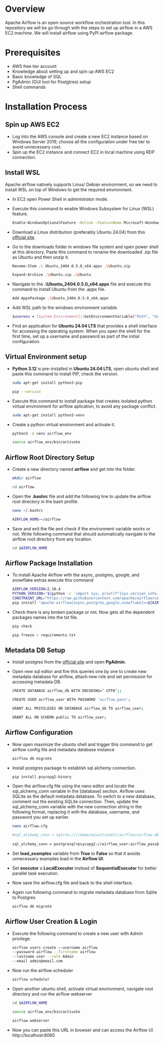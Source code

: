 # Overview
Apache Airflow is an open-source workflow orchestration tool. In this repository we will be go through with the steps to set up airflow in a AWS EC2 machine. We will install airflow using PyPI airflow package.

# Prerequisites
- AWS free tier account
- Knowledge about setting up and spin up AWS EC2
- Basic knowledge of SQL
- PgAdmin (GUI tool for Postgtres) setup
- Shell commands

# Installation Process
## Spin up AWS EC2
- Log into the AWS console and create a new EC2 instance based on Windows Server 2019, choose all the configuration under free tier to avoid unnecessary cost.
- Spin up the EC2 instance and connect EC2 in local machine using RDP connection.
## Install WSL
Apache airflow natively supports Linux/ Debian environment, so we need to install WSL on top of Windows to get the required environment.
- In EC2 open Power Shell in administrator mode.
- Execute this command to enable Windows Subsystem for Linux (WSL) feature.
  
  ```bash
  Enable-WindowsOptionalFeature -Online -FeatureName Microsoft-Windows-Subsystem-Linux
- Download a Linux distribution (preferably Ubuntu 24.04) from this [official site](https://learn.microsoft.com/en-us/windows/wsl/install-manual#downloading-distributions).
- Go to the downloads folder in windows file system and open power shell at this directory. Paste this command to rename the downloaded .zip file as Ubuntu and then unzip it.

  ```bash
  Rename-Item .\ Ubuntu_2404.0.5.0_x64.appx .\Ubuntu.zip
  
  Expand-Archive .\Ubuntu.zip .\Ubuntu
- Navigate to the **.\Ubuntu_2404.0.5.0_x64.appx** file and execute this command to install Ubuntu from the .appx file.

   ```bash
  Add-AppxPackage .\Ubuntu_2404.0.5.0_x64.appx
- Add WSL path to the windows environment variable.
  
  ```bash
  $userenv = [System.Environment]::GetEnvironmentVariable("Path", "User")[System.Environment]::SetEnvironmentVariable("PATH", $userenv + ";C:\Users\Administrator\Ubuntu", "User")
- Find an application for **Ubuntu 24.04 LTS** that provides a shell interface for accessing the operating system. When you open the shell for the first time, set up a username and password as part of the 
 initial configuration.

## Virtual Environment setup
- **Python 3.12** is pre-installed in **Ubuntu 24.04 LTS**, open ubuntu shell and paste this command to install PIP, check the version.

  ```bash
  sudo apt-get install python3-pip
  
  pip --version
- Execute this command to install package that creates isolated python virtual environment for airflow aplication, to avoid any package conflict.

  ```bash
  sudo apt-get install python3-venv
- Create a python virtual environment and activate it.

  ```bash
  python3 -m venv airflow_env
  
  source airflow_env/bin/activate

## Airflow Root Directory Setup
- Create a new directory named **airflow** and get into the folder.

  ```bash
  mkdir airflow
  
  cd airflow
- Open the **.bashrc** file and add the following line to update the airflow root directory in the bash profile.

  ```bash
  nano ~/.bashrc
  
  AIRFLOW_HOME=~/airflow
- Save and exit the file and check if the environment variable works or not. Write following command that should automatically navigate to the airflow root directory from any location.

  ```bash
  cd $AIRFLOW_HOME

## Airflow Package Installation
- To install Apache Airflow with the async, postgres, google, and snowflake extras execute this command
  
  ```bash
  AIRFLOW_VERSION=2.10.4
  PYTHON_VERSION="$(python -c 'import sys; print(f"{sys.version_info.major}.{sys.version_info.minor}")')"
  CONSTRAINT_URL="https://raw.githubusercontent.com/apache/airflow/constraints-${AIRFLOW_VERSION}/constraints-${PYTHON_VERSION}.txt"
  pip install "apache-airflow[async,postgres,google,snowflake]==${AIRFLOW_VERSION}" --constraint "${CONSTRAINT_URL}"
- Check there is any broken package or not. Now gets all the dependent packages names into the txt file.
  
  ```bash
  pip check
  
  pip freeze > requirements.txt

## Metadata DB Setup
- Install postgres from the [official site](https://www.postgresql.org/download/windows/) and open **PgAdmin**.
- Open new sql editor and fire this queries one by one to create new metadata database for airflow, attach new role and set permission for accessing metadata DB.
  
  ```bash
  CREATE DATABASE airflow_db WITH ENCODING=’ UTF8’;;

  CREATE USER airflow_user WITH PASSWORD 'airflow_pass';

  GRANT ALL PRIVILEGES ON DATABASE airflow_db TO airflow_user;

  GRANT ALL ON SCHEMA public TO airflow_user;
  
## Airflow Configuration
- Now open maximize the ubuntu shell and trigger this command to get airflow config file and metadata database instance
  
  ```bash
  airflow db migrate
- Install postgres package to establish sql alchemy connection.

  ```bash
  pip install psycopg2-binary
  
- Open the airflow.cfg file using the nano editor and locate the sql_alchemy_conn variable in the [database] section. Airflow uses SQLite as the default metadata database. To switch to a new database, comment 
  out the existing SQLite connection. Then, update the sql_alchemy_conn variable with the new connection string in the following format, replacing it with the database, username, and password you set up earlier.

  ```bash
  nano airflow.cfg

  #sql_alchemy_conn = sqlite:////home/mjunctionetl/airflow/airflow.db
                                                                                                                                               
  sql_alchemy_conn = postgresql+psycopg2://airflow_user:airflow_pass@127.0.0.1:5432/airflow_db
- Set **load_examples** variable from **True** to **False** so that it avoids unnecessary examples load in the **Airflow UI**.
- Set **executor = LocalExecutor** instead of **SequentialExecutor** for better parallel task execution. 
- Now save the airflow.cfg file and back to the shell interface.
- Again run following command to migrate metadata database from Sqlite to Postgres
  
  ```bash
  airflow db migrate
  
## Airflow User Creation & Login
- Execute the following command to create a new user with Admin privilege.

  ```bash
  airflow users create –-username airflow
  --password airflow --firstname airflow
  --lastname user --role Admin
  --email admin@email.com
- Now run the airflow scheduler

  ```bash
  airflow scheduler
- Open another ubuntu shell, activate virtual environment, navigate root directory and run the airflow webserver

  ```bash
  cd $AIRFLOW_HOME

  source airflow_env/bin/activate

  airflow webserver
- Now you can paste this URL in browser and can access the Airflow UI http://localhost:8080



  
   

